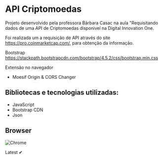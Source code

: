 # API Criptomoedas

Projeto desenvolvido pela professora Bárbara Casac na aula "Requisitando dados de uma API de Criptomoedas disponivel na Digital Innovation One.

Foi realizada um a requisição de API através do site https://pro.coinmarketcap.com/, para obtenção da informação.

Bootstrap https://stackpath.bootstrapcdn.com/bootstrap/4.5.2/css/bootstrap.min.css

Extensão no navegador
 - Moesif Origin & CORS Changer

## Bibliotecas e tecnologias utilizadas:
 - JavaScript
 - Bootstrap CDN
 - Json
 
## Browser

![Chrome](https://raw.githubusercontent.com/alrra/browser-logos/master/src/chrome/chrome_48x48.png)

Latest ✔ 
